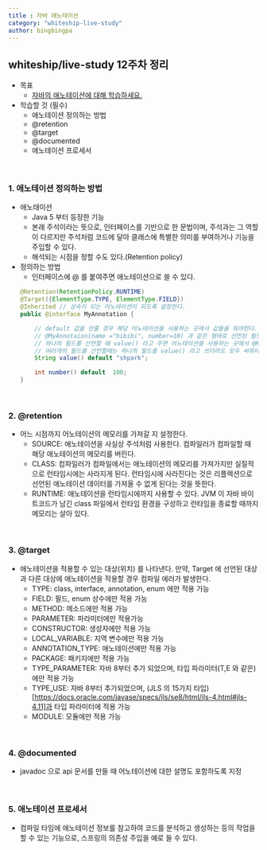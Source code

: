 ```yaml
---
title : 자바 애노테이션
category: "whiteship-live-study"
author: bingbingpa
---
```


## whiteship/live-study 12주차 정리
- 목표
    - [자바의 애노테이션에 대해 학습하세요.](https://github.com/whiteship/live-study/issues/12)
- 학습할 것 (필수)
    - 애노테이션 정의하는 방법
    - @retention
    - @target
    - @documented
    - 애노테이션 프로세서

<br>

### 1. 애노테이션 정의하는 방법
- 애노태이션
    - Java 5 부터 등장한 기능
    - 본래 주석이라는 뜻으로, 인터페이스를 기반으로 한 문법이며, 주석과는 그 역할이 다르지만 주석처럼 코드에 달아 클래스에 특별한 의미를 부여하거나 기능을 주입할 수 있다.
    - 해석되는 시점을 정할 수도 있다.(Retention policy)
- 정의하는 방법
    - 인터페이스에 @ 를 붙여주면 애노테이션으로 쓸 수 있다.
    ~~~ java
    @Retention(RetentionPolicy.RUNTIME)
    @Target({ElementType.TYPE, ElementType.FIELD})
    @Inherited // 상속이 되는 어노테이션이 되도록 설정한다.
    public @interface MyAnnotation {

        // default 값을 안줄 경우 해당 어노테이션을 사용하는 곳에서 값들을 줘야한다.
        // @MyAnnotaion(name ="bibibi", number=10) 과 같은 형태로 선언된 필드에 대한 값을 줘야 한다.
        // 하나의 필드를 선언할 때 value() 라고 주면 어노테이션을 사용하는 곳에서 @MyAnnotation(name="test"), 대신 @MyAnnotation("test") 과 같은 형태로 필드이름을 생략 할 수 있다.자
        // 여러개의 필드를 선언할때는 하나의 필드를 value() 라고 쓰더라도 모두 써줘야한다.
        String value() default "shpark";

        int number() default  100;
    }
    ~~~

<br>

### 2. @retention
- 어느 시점까지 어노테이션의 메모리를 가져갈 지 설정한다.
    - SOURCE: 애노테이션을 사실상 주석처럼 사용한다. 컴파일러가 컴파일할 때 해당 애노테이션의 메모리를 버린다.
    - CLASS: 컴파일러가 컴파일에서는 애노테이션의 메모리를 가져가지만 실질적으로 런타임시에는 사라지게 된다.
      런타임시에 사라진다는 것은 리플렉션으로 선언된 애노테이션 데이터를 가져올 수 없게 된다는 것을 뜻한다.
    - RUNTIME: 애노테이션을 런타임시에까지 사용할 수 있다. JVM 이 자바 바이트코드가 남긴 class 파일에서 런타임 환경을 구성하고 런타임을 종료할 때까지 메모리는 살아 있다.

<br>

### 3. @target
- 애노테이션을 적용할 수 있는 대상(위치) 를 나타낸다. 만약, Target 에 선언된 대상과 다른 대상에 애노테이션을 적용할 경우 컴파일 에러가 발생한다.
    - TYPE:  class, interface, annotation, enum 에만 적용 가능
    - FIELD: 필드, enum 상수에만 적용 가능
    - METHOD: 메소드에만 적용 가능
    - PARAMETER: 파라미터에만 적용가능
    - CONSTRUCTOR: 생성자에만 적용 가능
    - LOCAL_VARIABLE: 지역 변수에만 적용 가능
    - ANNOTATION_TYPE: 애노테이션에만 적용 가능
    - PACKAGE: 패키지에만 적용 가능
    - TYPE_PARAMETER: 자바 8부터 추가 되었으며, 타입 파라미터(T,E 와 같은)에만 적용 가능
    - TYPE_USE: 자바 8부터 추가되었으며, (JLS 의 15가지 타입)[https://docs.oracle.com/javase/specs/jls/se8/html/jls-4.html#jls-4.11]과 타입 파라미터에 적용 가능
    - MODULE: 모듈에만 적용 가능

<br>

### 4. @documented
- javadoc 으로 api 문서를 만들 때 어노테이션에 대한 설명도 포함하도록 지정

<br>

### 5. 애노테이션 프로세서
- 컴파일 타임에 애노테이션 정보를 참고하여 코드를 분석하고 생성하는 등의 작업을 할 수 있는 기능으로, 스프링의 의존성 주입을 예로 들 수 있다.


